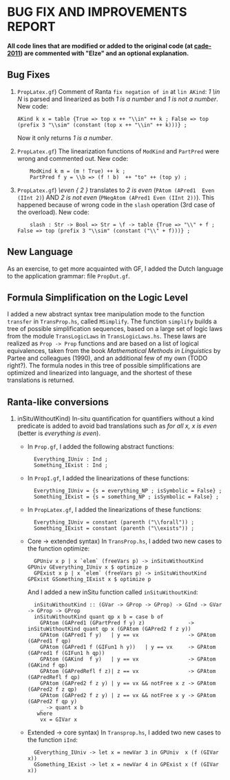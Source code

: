 # BUG FIX AND IMPROVEMENTS REPORT
**All code lines that are modified or added to the original code (at [cade-2011](https://github.com/GrammaticalFramework/gf-contrib/tree/master/cade-2011)) are commented with "Elze" and an optional explanation.**

## Bug Fixes
1. 	`PropLatex.gf`) Comment of Ranta `fix negation of in` at `lin AKind`: *1 \in N* is parsed and linearized as both *1 is a number* and *1 is not a number*. New code:
        
        AKind k x = table {True => top x ++ "\\in" ++ k ; False => top (prefix 3 "\\sim" (constant (top x ++ "\\in" ++ k)))} ;
	Now it only returns *1 is a number*.
2. 	`PropLatex.gf`) The linearization functions of `ModKind` and `PartPred` were wrong and commented out. New code:

			ModKind k m = (m ! True) ++ k ;
			PartPred f y = \\b => (f ! b)  ++ "to" ++ (top y) ;
3.	`PropLatex.gf`) *\even { 2 }* translates to *2 is even* (`PAtom (APred1  Even (IInt 2)`) AND *2 is not even* (`PNegAtom (APred1 Even (IInt 2))`). This happened because of wrong code in the `slash` operation (3rd case of the overload). New code: 

			slash : Str -> Bool => Str = \f -> table {True => "\\" + f ; False => top (prefix 3 "\\sim" (constant ("\\" + f)))} ;
		
## New Language
As an exercise, to get more acquainted with GF, I added the Dutch language to the application grammar: file `PropDut.gf`.

## Formula Simplification on the Logic Level
I added a new abstract syntax tree manipulation mode to the function `transfer` in `TransProp.hs`, called `MSimplify`. The function `simplify` builds a tree of possible simplification sequences, based on a large set of logic laws from the module `TransLogicLaws` in `TransLogicLaws.hs`. These laws are realized as `Prop -> Prop` functions and are based on a list of logical equivalences, taken from the book *Mathematical Methods in Linguistics* by Partee and colleagues (1990), and an additional few of my own (TODO right?). The formula nodes in this tree of possible simplifications are optimized and linearized into language, and the shortest of these translations is returned. 
		
## Ranta-like conversions
1. inSituWithoutKind) In-situ quantification for quantifiers without a kind predicate is added to avoid bad translations such as *for all x, x is even* (better is *everything is even*).
    - In `Prop.gf`, I added the following abstract functions:

			Everything_IUniv : Ind ;
			Something_IExist : Ind ;
    - In `PropI.gf`, I added the linearizations of these functions:

			Everything_IUniv = {s = everything_NP ; isSymbolic = False} ;
			Something_IExist = {s = something_NP ; isSymbolic = False} ;
    - In `PropLatex.gf`, I added the linearizations of these functions:

			Everything_IUniv = constant (parenth ("\\forall")) ;
			Something_IExist = constant (parenth ("\\exists")) ;
			
    - Core -> extended syntax) In `TransProp.hs`, I added two new cases to the function optimize:

			GPUniv x p | x `elem` (freeVars p) -> inSituWithoutKind GPUniv GEverything_IUniv x $ optimize p
			GPExist x p | x `elem` (freeVars p) -> inSituWithoutKind GPExist GSomething_IExist x $ optimize p
			
        And I added a new inSitu function called `inSituWithoutKind`:

			inSituWithoutKind :: (GVar -> GProp -> GProp) -> GInd -> GVar -> GProp -> GProp
			inSituWithoutKind quant qp x b = case b of
			  GPAtom (GAPred1 (GPartPred f y) z)              -> inSituWithoutKind quant qp x (GPAtom (GAPred2 f z y))
			  GPAtom (GAPred1 f y)   | y == vx                -> GPAtom (GAPred1 f qp)
			  GPAtom (GAPred1 f (GIFun1 h y))   | y == vx     -> GPAtom (GAPred1 f (GIFun1 h qp))
			  GPAtom (GAKind  f y)   | y == vx                -> GPAtom (GAKind f qp)
			  GPAtom (GAPredRefl f z)| z == vx                -> GPAtom (GAPredRefl f qp)
			  GPAtom (GAPred2 f z y) | y == vx && notFree x z -> GPAtom (GAPred2 f z qp)
			  GPAtom (GAPred2 f z y) | z == vx && notFree x y -> GPAtom (GAPred2 f qp y)
			  _ -> quant x b
			 where 
			  vx = GIVar x
			  
    - Extended -> core syntax) In `Transprop.hs`, I added two new cases to the function `iInd`:

			GEverything_IUniv -> let x = newVar 3 in GPUniv  x (f (GIVar x))
			GSomething_IExist -> let x = newVar 4 in GPExist x (f (GIVar x))